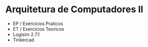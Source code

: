 # Arquitetura de Computadores II
- EP / Exercícios Praticos
- ET / Exercícios Teoricos
- Logisim 2.7.1
- Tinkercad
